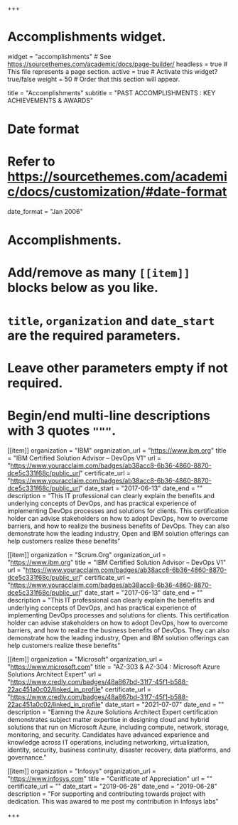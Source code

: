 +++
# Accomplishments widget.
widget = "accomplishments"  # See https://sourcethemes.com/academic/docs/page-builder/
headless = true  # This file represents a page section.
active = true  # Activate this widget? true/false
weight = 50  # Order that this section will appear.

title = "Accomplish&shy;ments"
subtitle = "PAST ACCOMPLISHMENTS : KEY ACHIEVEMENTS & AWARDS"

# Date format
#   Refer to https://sourcethemes.com/academic/docs/customization/#date-format
date_format = "Jan 2006"

# Accomplishments.
#   Add/remove as many `[[item]]` blocks below as you like.
#   `title`, `organization` and `date_start` are the required parameters.
#   Leave other parameters empty if not required.
#   Begin/end multi-line descriptions with 3 quotes `"""`.



  [[item]]
  organization = "IBM"
  organization_url = "https://www.ibm.org"
  title = "IBM Certified Solution Advisor – DevOps V1"
  url = "https://www.youracclaim.com/badges/ab38acc8-6b36-4860-8870-dce5c331f68c/public_url"
  certificate_url = "https://www.youracclaim.com/badges/ab38acc8-6b36-4860-8870-dce5c331f68c/public_url"
  date_start = "2017-06-13"
  date_end = ""
  description = "This IT professional can clearly explain the benefits and underlying concepts of DevOps, and has practical experience of implementing DevOps processes and solutions for clients. This certification holder can  advise stakeholders on how to adopt DevOps, how to overcome barriers, and how to realize the business benefits of DevOps. They can also demonstrate how the leading industry, Open and IBM solution offerings can help customers realize these benefits"

  [[item]]
  organization = "Scrum.Org"
  organization_url = "https://www.ibm.org"
  title = "IBM Certified Solution Advisor – DevOps V1"
  url = "https://www.youracclaim.com/badges/ab38acc8-6b36-4860-8870-dce5c331f68c/public_url"
  certificate_url = "https://www.youracclaim.com/badges/ab38acc8-6b36-4860-8870-dce5c331f68c/public_url"
  date_start = "2017-06-13"
  date_end = ""
  description = "This IT professional can clearly explain the benefits and underlying concepts of DevOps, and has practical experience of implementing DevOps processes and solutions for clients. This certification holder can  advise stakeholders on how to adopt DevOps, how to overcome barriers, and how to realize the business benefits of DevOps. They can also demonstrate how the leading industry, Open and IBM solution offerings can help customers realize these benefits"
  


  [[item]]
  organization = "Microsoft"
  organization_url = "https://www.microsoft.com"
  title = "AZ-303 & AZ-304 : Microsoft Azure Solutions Architect Expert"
  url = "https://www.credly.com/badges/48a867bd-31f7-45f1-b588-22ac451a0c02/linked_in_profile"
  certificate_url = "https://www.credly.com/badges/48a867bd-31f7-45f1-b588-22ac451a0c02/linked_in_profile"
  date_start = "2021-07-07"
  date_end = ""
  description = "Earning the Azure Solutions Architect Expert certification demonstrates subject matter expertise in designing cloud and hybrid solutions that run on Microsoft Azure, including compute, network, storage, monitoring, and security. Candidates have advanced experience and knowledge across IT operations, including networking, virtualization, identity, security, business continuity, disaster recovery, data platforms, and governance."
  
[[item]]
  organization = "Infosys"
  organization_url = "https://www.infosys.com"
  title = "Ceritficate of Appreciation"
  url = ""
  certificate_url = ""
  date_start = "2019-06-28"
  date_end = "2019-06-28"
  description = "For supporting and contributing towards project with dedication. This was awared to me post my contribution in Infosys labs"
  


+++
